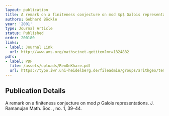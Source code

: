 ```yaml
---
layout: publication
title: A remark on a finiteness conjecture on mod $p$ Galois representations
authors: Gebhard Böckle
year: '2001'
type: Journal Article
status: Published
order: 200180
links:
- label: Journal Link
  url: http://www.ams.org/mathscinet-getitem?mr=1824882
pdfs:
- label: PDF
  file: /assets/uploads/RemOnKhare.pdf
  url: https://typo.iwr.uni-heidelberg.de/fileadmin/groups/arithgeo/templates/data/Gebhard_Boeckle/RemOnKhare.pdf
---
```


## Publication Details

A remark on a finiteness conjecture on mod $p$ Galois representations. J. Ramanujan Math. Soc. , no. 1, 39-44.

